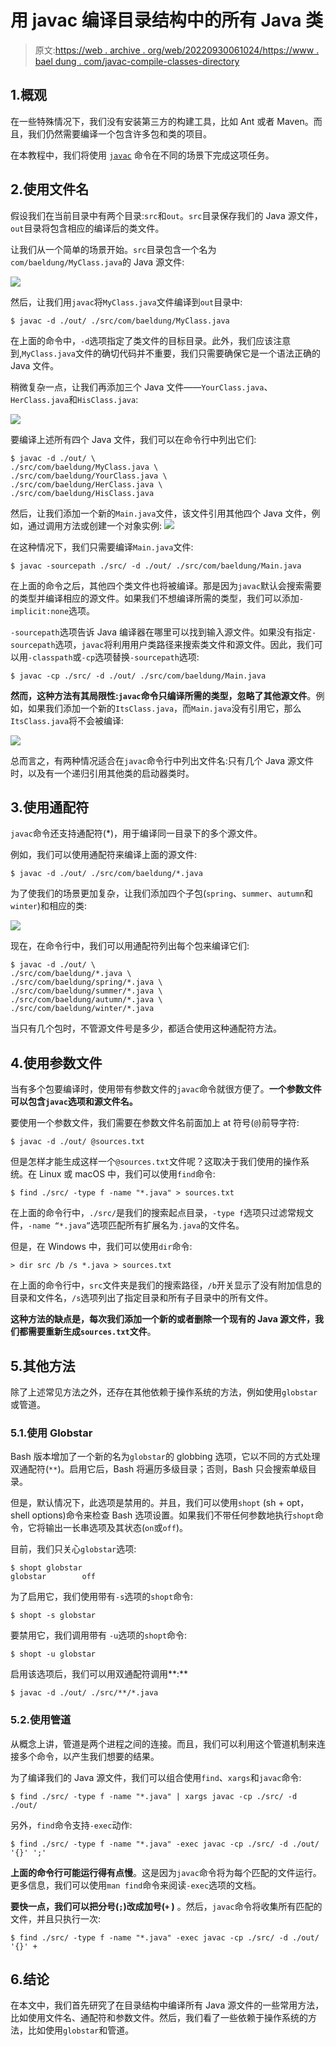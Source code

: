 # 用 javac 编译目录结构中的所有 Java 类

> 原文:[https://web . archive . org/web/20220930061024/https://www . bael dung . com/javac-compile-classes-directory](https://web.archive.org/web/20220930061024/https://www.baeldung.com/javac-compile-classes-directory)

## 1.概观

在一些特殊情况下，我们没有安装第三方的构建工具，比如 Ant 或者 Maven。而且，我们仍然需要编译一个包含许多包和类的项目。

在本教程中，我们将使用 [`javac`](/web/20220815034224/https://www.baeldung.com/javac) 命令在不同的场景下完成这项任务。

## 2.使用文件名

假设我们在当前目录中有两个目录:`src`和`out`。`src`目录保存我们的 Java 源文件，`out`目录将包含相应的编译后的类文件。

让我们从一个简单的场景开始。`src`目录包含一个名为`com/baeldung/MyClass.java`的 Java 源文件:

[![](img/2c1d224888894cda33ff1d7838ed3471.png)](/web/20220815034224/https://www.baeldung.com/wp-content/uploads/2022/03/2_javac-compile-all-java-source-files-in-a-directory-structure-01.png)

然后，让我们用`javac`将`MyClass.java`文件编译到`out`目录中:

```
$ javac -d ./out/ ./src/com/baeldung/MyClass.java
```

在上面的命令中，`-d`选项指定了类文件的目标目录。此外，我们应该注意到,`MyClass.java`文件的确切代码并不重要，我们只需要确保它是一个语法正确的 Java 文件。

稍微复杂一点，让我们再添加三个 Java 文件——`YourClass.java`、`HerClass.java`和`HisClass.java`:

[![](img/39078e716eed0eda46fce7a43f184591.png)](/web/20220815034224/https://www.baeldung.com/wp-content/uploads/2022/03/javac-compile-all-java-source-files-in-a-directory-structure-02.png)

要编译上述所有四个 Java 文件，我们可以在命令行中列出它们:

```
$ javac -d ./out/ \
./src/com/baeldung/MyClass.java \
./src/com/baeldung/YourClass.java \
./src/com/baeldung/HerClass.java \
./src/com/baeldung/HisClass.java
```

然后，让我们添加一个新的`Main.java`文件，该文件引用其他四个 Java 文件，例如，通过调用方法或创建一个对象实例: [![](img/5df6ae1d04a1c0cfd6b3bf94dc596946.png)](/web/20220815034224/https://www.baeldung.com/wp-content/uploads/2022/03/2_javac-compile-all-java-source-files-in-a-directory-structure-03.png)

在这种情况下，我们只需要编译`Main.java`文件:

```
$ javac -sourcepath ./src/ -d ./out/ ./src/com/baeldung/Main.java
```

在上面的命令之后，其他四个类文件也将被编译。那是因为`javac`默认会搜索需要的类型并编译相应的源文件。如果我们不想编译所需的类型，我们可以添加`-implicit:none`选项。

`-sourcepath`选项告诉 Java 编译器在哪里可以找到输入源文件。如果没有指定`-sourcepath`选项，`javac`将利用用户类路径来搜索类文件和源文件。因此，我们可以用`-classpath`或`-cp`选项替换`-sourcepath`选项:

```
$ javac -cp ./src/ -d ./out/ ./src/com/baeldung/Main.java
```

**然而，这种方法有其局限性:`javac`命令只编译所需的类型，忽略了其他源文件**。例如，如果我们添加一个新的`ItsClass.java`，而`Main.java`没有引用它，那么`ItsClass.java`将不会被编译:

[![](img/70ab92c40c3ceadd8049a3413d067e08.png)](/web/20220815034224/https://www.baeldung.com/wp-content/uploads/2022/03/2_javac-compile-all-java-source-files-in-a-directory-structure-04.png)

总而言之，有两种情况适合在`javac`命令行中列出文件名:只有几个 Java 源文件时，以及有一个递归引用其他类的启动器类时。

## 3.使用通配符

`javac`命令还支持通配符(*)，用于编译同一目录下的多个源文件。

例如，我们可以使用通配符来编译上面的源文件:

```
$ javac -d ./out/ ./src/com/baeldung/*.java
```

为了使我们的场景更加复杂，让我们添加四个子包(`spring`、`summer`、`autumn`和`winter`)和相应的类:

[![](img/1932ee5ab9bc265e52a2505c9b5bc2ee.png)](/web/20220815034224/https://www.baeldung.com/wp-content/uploads/2022/03/javac-compile-all-java-source-files-in-a-directory-structure-05.png)

现在，在命令行中，我们可以用通配符列出每个包来编译它们:

```
$ javac -d ./out/ \
./src/com/baeldung/*.java \
./src/com/baeldung/spring/*.java \
./src/com/baeldung/summer/*.java \
./src/com/baeldung/autumn/*.java \
./src/com/baeldung/winter/*.java
```

当只有几个包时，不管源文件号是多少，都适合使用这种通配符方法。

## 4.使用参数文件

当有多个包要编译时，使用带有参数文件的`javac`命令就很方便了。**一个参数文件可以包含`javac`选项和源文件名。**

要使用一个参数文件，我们需要在参数文件名前面加上 at 符号(`@`)前导字符:

```
$ javac -d ./out/ @sources.txt
```

但是怎样才能生成这样一个`@sources.txt`文件呢？这取决于我们使用的操作系统。在 Linux 或 macOS 中，我们可以使用`find`命令:

```
$ find ./src/ -type f -name "*.java" > sources.txt
```

在上面的命令行中，`./src/`是我们的搜索起点目录，`-type f`选项只过滤常规文件，`-name “*.java”`选项匹配所有扩展名为`.java`的文件名。

但是，在 Windows 中，我们可以使用`dir`命令:

```
> dir src /b /s *.java > sources.txt
```

在上面的命令行中，`src`文件夹是我们的搜索路径，`/b`开关显示了没有附加信息的目录和文件名，`/s`选项列出了指定目录和所有子目录中的所有文件。

**这种方法的缺点是，每次我们添加一个新的或者删除一个现有的 Java 源文件，我们都需要重新生成`sources.txt`文件**。

## 5.其他方法

除了上述常见方法之外，还存在其他依赖于操作系统的方法，例如使用`globstar`或管道。

### 5.1.使用 Globstar

Bash 版本增加了一个新的名为`globstar`的 globbing 选项，它以不同的方式处理双通配符(`**`)。启用它后，Bash 将遍历多级目录；否则，Bash 只会搜索单级目录。

但是，默认情况下，此选项是禁用的。并且，我们可以使用`shopt` (sh + opt，shell options)命令来检查 Bash 选项设置。如果我们不带任何参数地执行`shopt`命令，它将输出一长串选项及其状态(`on`或`off`)。

目前，我们只关心`globstar`选项:

```
$ shopt globstar
globstar       	off
```

为了启用它，我们使用带有`-s`选项的`shopt`命令:

```
$ shopt -s globstar
```

要禁用它，我们调用带有 `-u`选项的`shopt`命令:

```
$ shopt -u globstar
```

启用该选项后，我们可以用双通配符调用**:**

```
$ javac -d ./out/ ./src/**/*.java
```

### 5.2.使用管道

从概念上讲，管道是两个进程之间的连接。而且，我们可以利用这个管道机制来连接多个命令，以产生我们想要的结果。

为了编译我们的 Java 源文件，我们可以组合使用`find`、`xargs`和`javac`命令:

```
$ find ./src/ -type f -name "*.java" | xargs javac -cp ./src/ -d ./out/
```

另外，`find`命令支持`-exec`动作:

```
$ find ./src/ -type f -name "*.java" -exec javac -cp ./src/ -d ./out/ '{}' ';'
```

**上面的命令行可能运行得有点慢**。这是因为`javac`命令将为每个匹配的文件运行。更多信息，我们可以使用`man find`命令来阅读`-exec`选项的文档。

**要快一点，我们可以把分号(`;`)改成加号(`+` )** 。然后，`javac`命令将收集所有匹配的文件，并且只执行一次:

```
$ find ./src/ -type f -name "*.java" -exec javac -cp ./src/ -d ./out/ '{}' +
```

## 6.结论

在本文中，我们首先研究了在目录结构中编译所有 Java 源文件的一些常用方法，比如使用文件名、通配符和参数文件。然后，我们看了一些依赖于操作系统的方法，比如使用`globstar`和管道。
